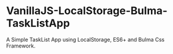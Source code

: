 # VanillaJS-LocalStorage-Bulma-TaskListApp
A Simple TaskList App using LocalStorage, ES6+ and Bulma Css Framework.
